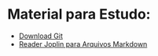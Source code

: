 # Material para Estudo:

- [Download Git](https://git-scm.com/downloads)
- [Reader Joplin para Arquivos Markdown](https://joplinapp.org/download/)

